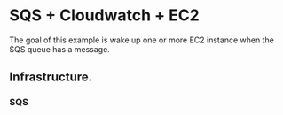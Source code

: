 # SQS + Cloudwatch + EC2
The goal of this example is wake up one or more EC2 instance when the SQS queue has a message.

## Infrastructure.

### SQS

